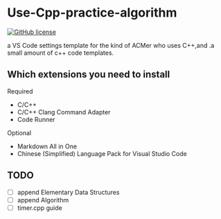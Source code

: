 # Use-Cpp-practice-algorithm
[![GitHub license](https://img.shields.io/badge/license-MIT-blue.svg)](https://github.com/MiracleShadow/Use-Cpp-practice-algorithm/blob/master/LICENSE)

a VS Code settings template for the kind of ACMer who uses C++,and .a small amount of c++ code templates.

## Which extensions you need to install

Required
* C/C++
* C/C++ Clang Command Adapter
* Code Runner

Optional
* Markdown All in One
* Chinese (Simplified) Language Pack for Visual Studio Code

## TODO
- [ ] append Elementary Data Structures
- [ ] append Algorithm
- [ ] timer.cpp guide

